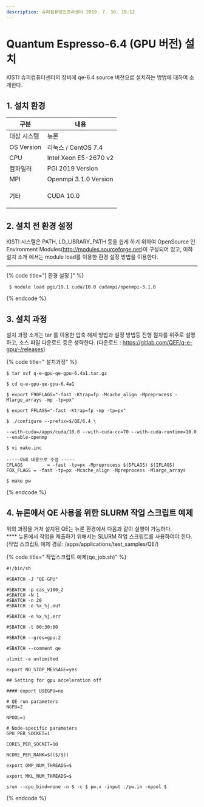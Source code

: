 ```yaml
---
description: 슈퍼컴퓨팅인프라센터 2019. 7. 30. 10:12
---
```


# Quantum Espresso-6.4 (GPU 버전) 설치

KISTI 슈퍼컴퓨터센터의 장비에 qe-6.4 source 버전으로 설치하는 방법에 대하여 소개한다.

&#x20;

## **1. 설치 환경**

|   **구분**       | **내용**                |
| -------------- | --------------------- |
|  대상 시스템        | 뉴론                    |
|  OS Version    | 리눅스 / CentOS 7.4      |
|  CPU           | Intel Xeon E5-2670 v2 |
|  컴파일러          | PGI 2019 Version      |
|  MPI           | Openmpi 3.1.0 Version |
| <p> 기타<br></p> | CUDA 10.0             |

&#x20;

## **2. 설치 전 환경 설정**

KISTI 시스템은 PATH, LD\_LIBRARY\_PATH 등을 쉽게 하기 위하여 OpenSource 인 Environment Modules(http://modules.sourceforge.net)이 구성되어 있고, 이하 설치 소개 에서는 module load를 이용한 환경 설정 방법을 이용한다.

****

{% code title="[ 환경 설정 ]" %}
```
 $ module load pgi/19.1 cuda/10.0 cudampi/openmpi-3.1.0
```
{% endcode %}

## **3. 설치 과정**

&#x20;설치 과정 소개는 tar 를 이용한 압축 해제 방법과 설정 방법등 진행 절차를 위주로 설명하고, 소스 파일 다운로드 등은 생략한다. (다운로드 : https://gitlab.com/QEF/q-e-gpu/-/releases)

{% code title="  설치과정" %}
```
$ tar xvf q-e-gpu-qe-gpu-6.4a1.tar.gz

$ cd q-e-gpu-qe-gpu-6.4a1

$ export F90FLAGS="-fast -Ktrap=fp -Mcache_align -Mpreprocess -Mlarge_arrays -mp -tp=px"

$ export FFLAGS="-fast -Ktrap=fp -mp -tp=px"

$ ./configure --prefix=$/QE/6.4 \

--with-cuda=/apps/cuda/10.0 --with-cuda-cc=70 --with-cuda-runtime=10.0 --enable-openmp

$ vi make.inc

-----아래 내용으로 수정 -----
CFLAGS         = -fast -tp=px -Mpreprocess $(DFLAGS) $(IFLAGS)
FOX_FLAGS = -fast -tp=px -Mcache_align -Mpreprocess -Mlarge_arrays

$ make pw
```
{% endcode %}

&#x20;&#x20;

## 4. 뉴론에서 QE 사용을 위한 SLURM 작업 스크립트 예제

&#x20;위의 과정을 거처 설치된 QE는 뉴론 환경에서 다음과 같이 실행이 가능하다.\
**** 뉴론에서 작업을 제출하기 위해서는 SLURM 작업 스크립트를 사용하여야 한다.\
&#x20;(작업 스크립트 예제 경로: /apps/applications/test\_samples/QE/)

{% code title="  작업스크립트 예제(qe_job.sh)" %}
```
#!/bin/sh

#SBATCH -J "QE-GPU"

#SBATCH -p cas_v100_2
#SBATCH -N 1
#SBATCH -n 20
#SBATCH -o %x_%j.out 

#SBATCH -e %x_%j.err

#SBATCH -t 00:30:00

#SBATCH --gres=gpu:2

#SBATCH --comment qe
 
ulimit -a unlimited
 
export NO_STOP_MESSAGE=yes
 
## Setting for gpu acceleration off

#### export USEGPU=no
 
# QE run parameters
NGPU=2

NPOOL=1
 
# Node-specific parameters
GPU_PER_SOCKET=1

CORES_PER_SOCKET=10
 
NCORE_PER_RANK=$(($/$))
 
export OMP_NUM_THREADS=$

export MKL_NUM_THREADS=$
 
srun --cpu_bind=none -n $ -c $ pw.x -input ./pw.in -npool $
```
{% endcode %}

&#x20;
